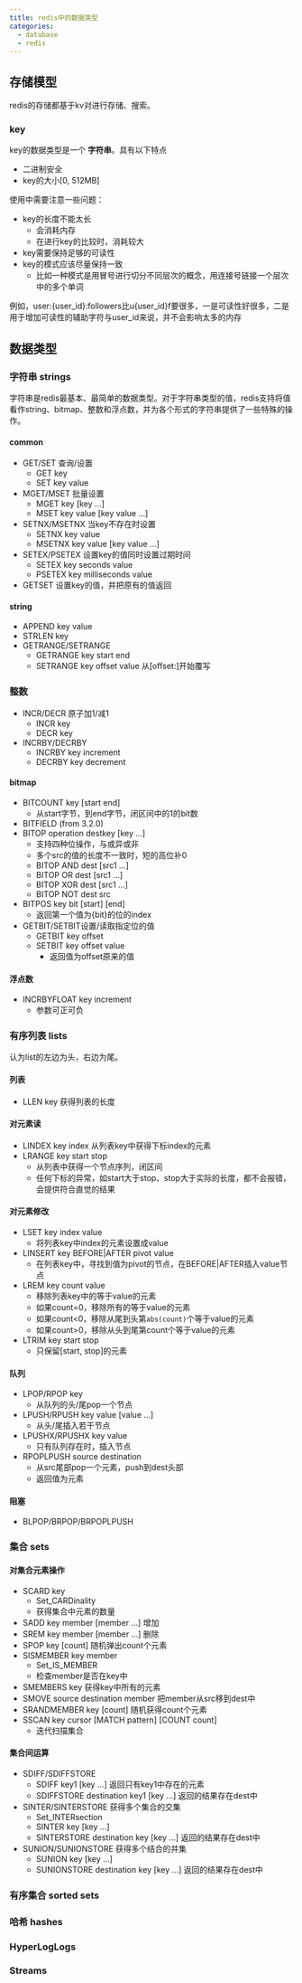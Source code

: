 ```yaml
---
title: redis中的数据类型
categories:
  - database
  - redis
---
```


## 存储模型

redis的存储都基于kv对进行存储、搜索。

### key

key的数据类型是一个 **字符串**。具有以下特点

- 二进制安全
- key的大小[0, 512MB]

使用中需要注意一些问题：

- key的长度不能太长
  - 会消耗内存
  - 在进行key的比较时，消耗较大
- key需要保持足够的可读性
- key的模式应该尽量保持一致
  - 比如一种模式是用冒号进行切分不同层次的概念，用连接号链接一个层次中的多个单词

例如，user:{user_id}:followers比u{user_id}f要很多，一是可读性好很多，二是用于增加可读性的辅助字符与user_id来说，并不会影响太多的内存

## 数据类型

### 字符串 strings

字符串是redis最基本、最简单的数据类型。对于字符串类型的值，redis支持将值看作string、bitmap、整数和浮点数，并为各个形式的字符串提供了一些特殊的操作。

#### common

- GET/SET 查询/设置
  - GET key
  - SET key value
- MGET/MSET 批量设置
  - MGET key [key ...]
  - MSET key value [key value ...]
- SETNX/MSETNX 当key不存在时设置
  - SETNX key value
  - MSETNX key value [key value ...]
- SETEX/PSETEX 设置key的值同时设置过期时间
  - SETEX key seconds value
  - PSETEX key milliseconds value
- GETSET 设置key的值，并把原有的值返回

#### string

- APPEND key value
- STRLEN key
- GETRANGE/SETRANGE
  - GETRANGE key start end
  - SETRANGE key offset value 从[offset:]开始覆写

### 整数

- INCR/DECR 原子加1/减1
  - INCR key
  - DECR key
- INCRBY/DECRBY
  - INCRBY key increment
  - DECRBY key decrement

#### bitmap

- BITCOUNT key [start end]
  - 从start字节，到end字节，闭区间中的1的bit数
- BITFIELD (from 3.2.0)
- BITOP operation destkey [key ...]
  - 支持四种位操作，与或异或非
  - 多个src的值的长度不一致时，短的高位补0
  - BITOP AND dest [src1 ...]
  - BITOP OR dest [src1 ...]
  - BITOP XOR dest [src1 ...]
  - BITOP NOT dest src
- BITPOS key bit [start] [end]
  - 返回第一个值为{bit}的位的index
- GETBIT/SETBIT设置/读取指定位的值
  - GETBIT key offset
  - SETBIT key offset value
    - 返回值为offset原来的值

#### 浮点数

- INCRBYFLOAT key increment
  - 参数可正可负

### 有序列表 lists

认为list的左边为头，右边为尾。

#### 列表

- LLEN key 获得列表的长度

#### 对元素读

- LINDEX key index 从列表key中获得下标index的元素
- LRANGE key start stop
  - 从列表中获得一个节点序列，闭区间
  - 任何下标的异常，如start大于stop、stop大于实际的长度，都不会报错，会提供符合直觉的结果

#### 对元素修改

- LSET key index value
  - 将列表key中index的元素设置成value
- LINSERT key BEFORE|AFTER pivot value
  - 在列表key中，寻找到值为pivot的节点，在BEFORE|AFTER插入value节点
- LREM key count value
  - 移除列表key中的等于value的元素
  - 如果count=0，移除所有的等于value的元素
  - 如果count<0，移除从尾到头第`abs(count)`个等于value的元素
  - 如果count>0，移除从头到尾第count个等于value的元素
- LTRIM key start stop
  - 只保留[start, stop]的元素

#### 队列

- LPOP/RPOP key
  - 从队列的头/尾pop一个节点
- LPUSH/RPUSH key value [value ...]
  - 从头/尾插入若干节点
- LPUSHX/RPUSHX key value
  - 只有队列存在时，插入节点
- RPOPLPUSH source destination
  - 从src尾部pop一个元素，push到dest头部
  - 返回值为元素

#### 阻塞

- BLPOP/BRPOP/BRPOPLPUSH 

### 集合 sets

#### 对集合元素操作

- SCARD key
  - Set_CARDinality
  - 获得集合中元素的数量
- SADD key member [member …] 增加
- SREM key member [member …] 删除
- SPOP key [count] 随机弹出count个元素
- SISMEMBER key member
  - Set_IS_MEMBER
  - 检查member是否在key中
- SMEMBERS key 获得key中所有的元素
- SMOVE source destination member 把member从src移到dest中
- SRANDMEMBER key [count] 随机获得count个元素
- SSCAN key cursor [MATCH pattern] [COUNT count]
  - 迭代扫描集合

#### 集合间运算

- SDIFF/SDIFFSTORE
  - SDIFF key1 [key …] 返回只有key1中存在的元素
  - SDIFFSTORE destination key1 [key …] 返回的结果存在dest中
- SINTER/SINTERSTORE 获得多个集合的交集
  - Set_INTERsection
  - SINTER key [key ...]
  - SINTERSTORE destination key [key …] 返回的结果存在dest中
- SUNION/SUNIONSTORE 获得多个结合的并集
  - SUNION key [key ...]
  - SUNIONSTORE destination key [key …] 返回的结果存在dest中

### 有序集合 sorted sets

### 哈希 hashes

### HyperLogLogs

### Streams



